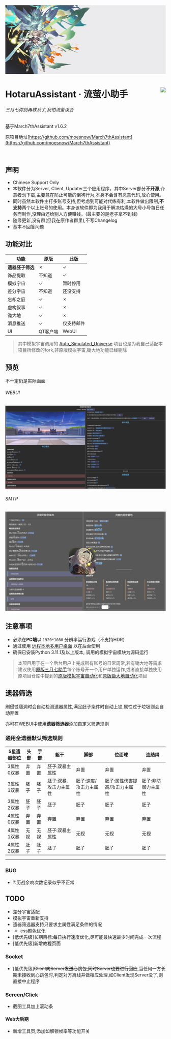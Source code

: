
<img src="./assets/screenshot/hotaruassistant_banner.png">

<div>

<h1>
    <img src="./assets/static/icon/favicon.ico" align="right">
    HotaruAssistant · 流萤小助手<br>
</h1>

<h6>三月七你别再联系了,我怕流萤误会</h6>

基于March7thAssistant v1.6.2

原项目地址[https://github.com/moesnow/March7thAssistant](https://github.com/moesnow/March7thAssistant)

<p>
    <img alt="" src="https://img.shields.io/github/v/release/himesamanoyume/HotaruAssistant?style=flat-square&logo=github&labelColor=40405f&color=66ccff" />
</p>

</div>

## 声明

- Chinese Support Only
- 本软件分为Server, Client, Updater三个应用程序。其中Server部分**不开源**,介意者勿下载,主要意在防止可能的倒狗行为,本身不会含有恶意代码,放心使用。
- 同时虽然本软件主打多账号支持,但考虑到可能对代练有利,本软件做出限制,**不支持**两个以上账号的使用。本身该软件即为我用于解决枯燥的大号小号每日任务而制作,没理由还给别人方便赚钱。(最主要的是老子拿不到钱)
- 随缘更新,没有群(但我在原作者群里),不写Changelog
- 基本不回答问题

## 功能对比

功能|原版|此版
--|--|--
**遗器胚子筛选**|&cross;|&check;
饰品提取|不知道|&check;
模拟宇宙|&check;|暂时停用
差分宇宙|不知道|还没支持
忘却之庭|&check;|&cross;
虚构叙事|&check;|&cross;
锄大地|&check;|&cross;
消息推送|&check;|仅支持邮件
UI|QT客户端|WebUI

> 其中模拟宇宙调用的 [Auto_Simulated_Universe](https://github.com/himesamanoyume/Auto_Simulated_Universe) 项目也是为我自己适配本项目所修改的fork,非原版模拟宇宙,锄大地功能已经剔除

## 预览

不一定仍是实际画面

###### WEBUI

![web_preview](./assets/screenshot/web_preview.png)

###### SMTP

![smtp_preview](./assets/screenshot/smtp_preview.png)

## 注意事项

- 必须在**PC端**以 `1920*1080` 分辨率运行游戏（不支持HDR）
- 通过使用 [远程本地多用户桌面](https://asu.stysqy.top/guide/bs.html) 以在后台使用
- 确保已安装Python 3.11.1及以上版本, 调用的模拟宇宙模块为源码运行

> 本项目用于在一个后台用户上完成所有账号的日常周常,若有锄大地等需求建议使用[原版三月七助手](https://github.com/moesnow/March7thAssistant)每个账号开一个用户单独运作,或者直接单独使用原项目仓库中提到的[原版模拟宇宙自动化](https://github.com/CHNZYX/Auto_Simulated_Universe)和[原版锄大地自动化](https://github.com/linruowuyin/Fhoe-Rail)项目

## 遗器筛选

刷侵蚀隧洞时会自动检测遗器属性,满足胚子条件时自动上锁,属性过于垃圾则会自动弃置

亦可在WEBUI中使用**遗器筛选器**添加自定义筛选规则

### 通用全遗器默认筛选规则

5星遗器部位|头部|手部|躯干|脚部|位面球|连结绳
-|-|-|-|-|-|-|
3属性0双暴|弃置|弃置|胚子:双暴主属性|弃置|弃置|弃置
3属性1双暴|胚子|胚子|胚子:双暴,攻击力主属性|胚子:速度/攻击力主属性|胚子:属性伤害提高/攻击力主属性|胚子:非防御力主属性
3属性2双暴|胚子|胚子|胚子|胚子|胚子|胚子
4属性0双暴|弃置|弃置|弃置|弃置|弃置|弃置
4属性1双暴|无视|无视|胚子:双暴主属性|无视|无视|无视
4属性2双暴|胚子|胚子|胚子|胚子|胚子|胚子

---

### BUG
- ?:历战余响次数记录似乎不正常

## TODO

- 差分宇宙适配
- 模拟宇宙重新支持
- 遗器筛选器支持只要求主属性满足条件的情况
- - ~~css颜色优化~~
- [低优先级]长期目标:每日执行速度优化,尽可能最快速最少时间完成一次流程
- [低优先级]新增教程页面

### Socket
- [低优先级]~~Client向Server发送心跳包,同时Server也要进行回应~~,当任何一方长期未接收到心跳包时,判定对方离线并做相应处理,如Client发现Server没了,则直接中止程序

### Screen/Click
- 截图工具加上滚动条

#### Web大后期

- 新增工具页,添加如解锁帧率等功能开关
